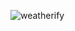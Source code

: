 ![weatherify](https://user-images.githubusercontent.com/100471559/200181189-f04e471b-43a1-4d3a-9b6f-c7388cffeb68.png)

